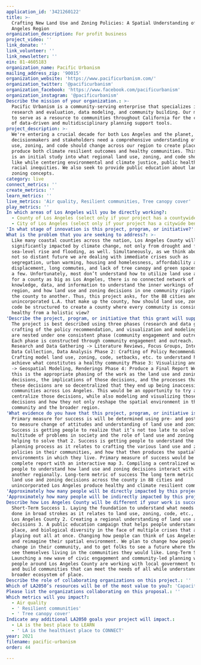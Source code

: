 ```yaml
---
application_id: '3421260122'
title: >-
  Crafting New Land Use and Zoning Policies: A Spatial Understanding of the Los
  Angeles Region
organization_description: For profit business
project_video: ''
link_donate: ''
link_volunteer: ''
link_newsletter: ''
ein: 81-4605183
organization_name: Pacific Urbanism
mailing_address_zip: '90015'
organization_website: 'https://www.pacificurbanism.com/'
organization_twitter: '@pacificurbanism'
organization_facebook: 'https://www.facebook.com/pacificurbanism'
organization_instagram: '@pacificurbanism'
Describe the mission of your organization.: >-
  Pacific Urbanism is a community-serving enterprise that specializes in policy
  research and evaluation, data modeling, and community building. Our mission is
  to serve as a resource to communities throughout California for the creation
  of data-driven and multidisciplinary planning support tools.
project_description: >-
  We're entering a crucial decade for both Los Angeles and the planet,
  decisionmakers and stakeholders need a comprehensive understanding of how land
  use, zoning, and code should change across our region to create places that
  produce both climate resilient outcomes and healthy communities. This project
  is an initial study into what regional land use, zoning, and code should look
  like while centering environmental and climate justice, public health, and
  racial inequities. We also seek to provide public education about land use and
  zoning concepts.
category: live
connect_metrics: ''
create_metrics: ''
learn_metrics: ''
live_metrics: 'Air quality, Resilient communities, Tree canopy cover'
play_metrics: ''
In which areas of Los Angeles will you be directly working?:
  - County of Los Angeles (select only if your project has a countywide benefit)
  - City of Los Angeles (select only if your project has a citywide benefit)
'In what stage of innovation is this project, program, or initiative?': Research (initial work to identify and understand the problem)
What is the problem that you are seeking to address?: >-
  Like many coastal counties across the nation, Los Angeles County will be
  significantly impacted by climate change, not only from drought and fires, but
  sea-level rise and flooding, as well. Simultaneously, as we think about the
  not so distant future we are dealing with immediate crises such as
  segregation, urban warming, housing and homelessness, affordability and
  displacement, long commutes, and lack of tree canopy and green spaces to name
  a few. Unfortunately, most don’t understand how to utilize land use and zoning
  for a county as big as Los Angeles, there is no connected network of
  knowledge, data, and information to understand the inner workings of the
  region, and how land use and zoning decisions in one community ripple across
  the county to another. Thus, this project asks, for the 88 cities and
  unincorporated L.A. that make up the county, how should land use, zoning, and
  code be structured to create a county where every community is considered
  healthy from a holistic view?
'Describe the project, program, or initiative that this grant will support to address the problem identified.': >-
  The project is best described using three phases (research and data gathering,
  crafting of the policy recommendation, and visualization and modeling) that
  are nested under one consistent phase (community engagement and outreach).
  Each phase is constructed through community engagement and outreach. Phase 1:
  Research and Data Gathering -> Literature Reviews, Focus Groups, Interviews,
  Data Collection, Data Analysis Phase 2: Crafting of Policy Recommendations ->
  Crafting model land use, zoning, code, setbacks, etc. to understand how to
  achieve what constitutes a healthy community Phase 3: Visualizing and Modeling
  -> Geospatial Modeling, Renderings Phase 4: Produce a Final Report We believe
  this is the appropriate phasing of the work as the land use and zoning
  decisions, the implications of those decisions, and the processes that lead to
  these decisions are so decentralized that they end up being inaccessible to
  communities across Los Angeles. This would be an opportunity to try and
  centralize those decisions, while also modeling and visualizing those
  decisions and how they not only reshape the spatial environment in the direct
  community and the broader region.
'What evidence do you have that this project, program, or initiative is or will be successful, and how will you define and measure success?': >-
  Primary measure for success is will be determined using pre- and post-survey
  to measure change of attitudes and understanding of land use and zoning. 1.
  Success is getting people to realize that it’s not too late to solve the
  multitude of problems in society and the role of land use and zoning in
  helping to solve that 2. Success is getting people to understand the urban
  planning process as it relates to crafting the various land use and zoning
  policies in their communities, and how that then produces the spatial
  environments in which they live. Primary measure of success would be a
  complete report with an interactive map 3. Compiling a centralized way for
  people to understand how land use and zoning decisions interact with one
  another regionally. Long-term metric of success The long term metric be having
  land use and zoning decisions across the county in 88 cities and
  unincorporated Los Angeles produce healthy and climate resilient communities.
'Approximately how many people will be directly impacted by this project, program, or initiative?': '2500'
'Approximately how many people will be indirectly impacted by this project, program, or initiative?': '5000'
Describe how Los Angeles County will be different if your work is successful.: >-
  Short-Term Success 1. Laying the foundation to understand what needs to be
  done in broad strokes as it relates to land use, zoning, code, etc., across
  Los Angeles County 2. Creating a regional understanding of land use and zoning
  decisions 3. A public education campaign that helps people understand people,
  place, and biological diversity in the face of multiple crises that are
  playing out all at once. Changing how people can think of Los Angeles County
  and reimagine their spatial environment. We plan to change how people react to
  change in their community, and to get folks to see a future where they can all
  see themselves living in the communities they would like. Long-Term Success 1.
  Launching a new wave of civic engagement and community-led planning where
  people around Los Angeles County are working with local government to design
  and build communities that can meet the needs of all while understanding the
  broader ecosystem of place.
Describe the role of collaborating organizations on this project.: ''
Which of LA2050’s resources will be of the most value to you?: 'Capacity-building and training,Strategy assistance and implementation'
Please list the organizations collaborating on this proposal.: ''
Which metrics will you impact?:
  - Air quality
  - ' Resilient communities'
  - ' Tree canopy cover'
Indicate any additional LA2050 goals your project will impact.:
  - LA is the best place to LEARN
  - ' LA is the healthiest place to CONNECT'
year: 2021
filename: pacific-urbanism
order: 44

---
```

